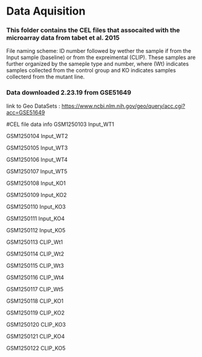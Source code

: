 # Data Aquisition
### This folder contains the CEL files that assocaited with the microarray data from tabet et al. 2015

File naming scheme: 
ID number followed by wether the sample if from the Input sample (baseline) or from the expreimental (CLIP). These samples are further organized by the sameple type and number, where (Wt) indicates samples collected from the control group and KO indicates samples collecterd from the mutant line.

### Data downloaded 2.23.19 from GSE51649
link to Geo DataSets : https://www.ncbi.nlm.nih.gov/geo/query/acc.cgi?acc=GSE51649

#CEL file data info
GSM1250103	Input_WT1

GSM1250104	Input_WT2

GSM1250105	Input_WT3

GSM1250106	Input_WT4

GSM1250107	Input_WT5

GSM1250108	Input_KO1

GSM1250109	Input_KO2

GSM1250110	Input_KO3

GSM1250111	Input_KO4

GSM1250112	Input_KO5

GSM1250113	CLIP_Wt1

GSM1250114	CLIP_Wt2

GSM1250115	CLIP_Wt3

GSM1250116	CLIP_Wt4

GSM1250117	CLIP_Wt5

GSM1250118	CLIP_KO1

GSM1250119	CLIP_KO2

GSM1250120	CLIP_KO3

GSM1250121	CLIP_KO4

GSM1250122	CLIP_KO5

